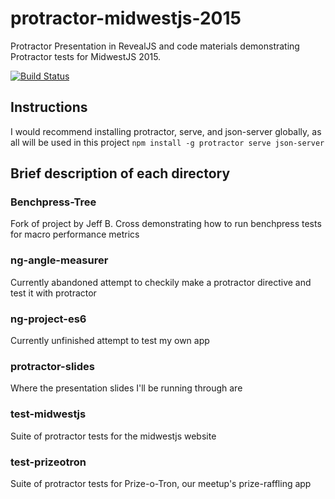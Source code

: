 # protractor-midwestjs-2015
Protractor Presentation in RevealJS and code materials demonstrating Protractor tests for MidwestJS 2015. 

[![Build Status](https://snap-ci.com/willbuck/midwestjs-2015-protractor/branch/develop/build_image)](https://snap-ci.com/willbuck/revealjs-midwestjs-2015/branch/develop)

## Instructions
I would recommend installing protractor, serve, and json-server globally, as all will be used in this project
`npm install -g protractor serve json-server` 

## Brief description of each directory

### Benchpress-Tree
Fork of project by Jeff B. Cross demonstrating how to run benchpress tests for macro performance metrics

### ng-angle-measurer
Currently abandoned attempt to checkily make a protractor directive and test it with protractor

### ng-project-es6
Currently unfinished attempt to test my own app

### protractor-slides
Where the presentation slides I'll be running through are

### test-midwestjs
Suite of protractor tests for the midwestjs website

### test-prizeotron
Suite of protractor tests for Prize-o-Tron, our meetup's prize-raffling app

 
